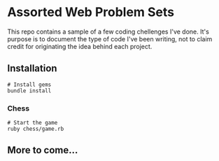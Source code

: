 # Assorted Web Problem Sets
This repo contains a sample of a few coding chellenges I've done. It's purpose is to document the type of code I've been writing, not to claim credit for originating the idea behind each project.

## Installation
```
# Install gems
bundle install
```
### Chess

```
# Start the game
ruby chess/game.rb
```

## More to come...